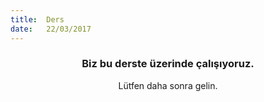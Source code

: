 ```yaml
---
title:  Ders
date:   22/03/2017
---
```


### <center>Biz bu derste üzerinde çalışıyoruz.</center>
<center>Lütfen daha sonra gelin.</center>